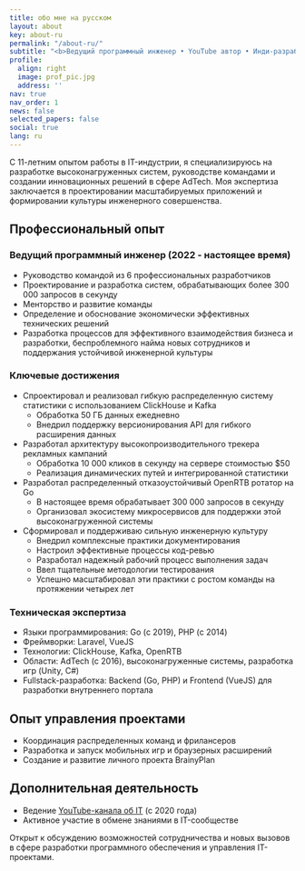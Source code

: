 ```yaml
---
title: обо мне на русском
layout: about
key: about-ru
permalink: "/about-ru/"
subtitle: "<b>Ведущий программный инженер • YouTube автор • Инди-разработчик</b>"
profile:
  align: right
  image: prof_pic.jpg
  address: ''
nav: true
nav_order: 1
news: false
selected_papers: false
social: true
lang: ru
---
```



С 11-летним опытом работы в IT-индустрии, я специализируюсь на разработке высоконагруженных систем, руководстве командами и создании инновационных решений в сфере AdTech. Моя экспертиза заключается в проектировании масштабируемых приложений и формировании культуры инженерного совершенства.

## Профессиональный опыт

### Ведущий программный инженер (2022 - настоящее время)
- Руководство командой из 6 профессиональных разработчиков
- Проектирование и разработка систем, обрабатывающих более 300 000 запросов в секунду
- Менторство и развитие команды
- Определение и обоснование экономически эффективных технических решений
- Разработка процессов для эффективного взаимодействия бизнеса и разработки, беспроблемного найма новых сотрудников и поддержания устойчивой инженерной культуры

### Ключевые достижения
- Спроектировал и реализовал гибкую распределенную систему статистики с использованием ClickHouse и Kafka
  - Обработка 50 ГБ данных ежедневно
  - Внедрил поддержку версионирования API для гибкого расширения данных
- Разработал архитектуру высокопроизводительного трекера рекламных кампаний
  - Обработка 10 000 кликов в секунду на сервере стоимостью $50
  - Реализация динамических путей и интегрированной статистики
- Разработал распределенный отказоустойчивый OpenRTB ротатор на Go
  - В настоящее время обрабатывает 300 000 запросов в секунду
  - Организовал экосистему микросервисов для поддержки этой высоконагруженной системы
- Сформировал и поддерживаю сильную инженерную культуру
  - Внедрил комплексные практики документирования
  - Настроил эффективные процессы код-ревью
  - Разработал надежный рабочий процесс выполнения задач
  - Ввел тщательные методологии тестирования
  - Успешно масштабировал эти практики с ростом команды на протяжении четырех лет

### Техническая экспертиза
- Языки программирования: Go (с 2019), PHP (с 2014)
- Фреймворки: Laravel, VueJS
- Технологии: ClickHouse, Kafka, OpenRTB
- Области: AdTech (с 2016), высоконагруженные системы, разработка игр (Unity, C#)
- Fullstack-разработка: Backend (Go, PHP) и Frontend (VueJS) для разработки внутреннего портала

## Опыт управления проектами
- Координация распределенных команд и фрилансеров
- Разработка и запуск мобильных игр и браузерных расширений
- Создание и развитие личного проекта BrainyPlan

## Дополнительная деятельность
- Ведение [YouTube-канала об IT](/projects/YouTube/) (с 2020 года)
- Активное участие в обмене знаниями в IT-сообществе

Открыт к обсуждению возможностей сотрудничества и новых вызовов в сфере разработки программного обеспечения и управления IT-проектами.